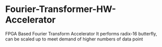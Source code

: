 # Fourier-Transformer-HW-Accelerator
FPGA Based Fourier Transform Accelerator
It performs radix-16 butterfly, can be scaled up to meet demand of higher numbers of data point
